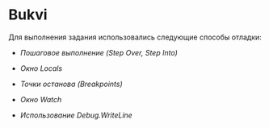 # Bukvi

Для выполнения задания использовались следующие способы отладки:

* *Пошаговое выполнение (Step Over, Step Into)*

* *Окно Locals*

* *Точки останова (Breakpoints)*

* *Окно Watch*

* *Использование Debug.WriteLine*
